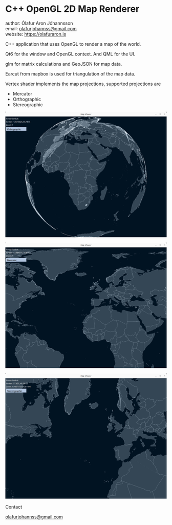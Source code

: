 # C++ OpenGL 2D Map Renderer

author: Ólafur Aron Jóhannsson<br>
email: olafurjohannss@gmail.com<br>
website: https://olafuraron.is<br>

C++ application that uses OpenGL to render a map of the world.

Qt6 for the window and OpenGL context. And QML for the UI.

glm for matrix calculations and GeoJSON for map data.

Earcut from mapbox is used for triangulation of the map data.



Vertex shader implements the map projections, supported projections are 

- Mercator
- Orthographic
- Stereographic



![Orthographic](Ortho.png)

![Stereo](Stereo.png)

![Mercator](Mercator.png)




Contact 

olafurjohannss@gmail.com
